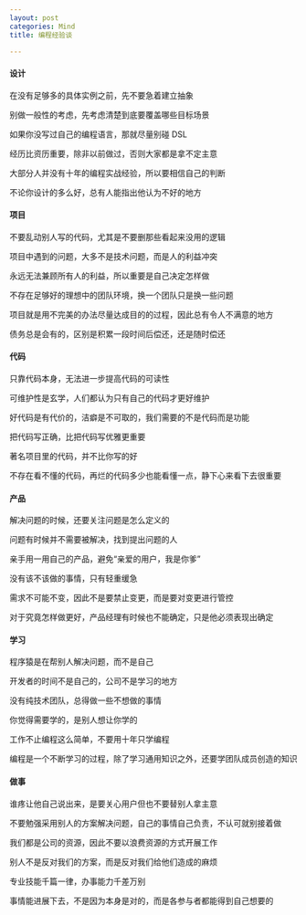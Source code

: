 ```yaml
---
layout: post
categories: Mind
title: 编程经验谈

---
```


#### 设计

在没有足够多的具体实例之前，先不要急着建立抽象

别做一般性的考虑，先考虑清楚到底要覆盖哪些目标场景

如果你没写过自己的编程语言，那就尽量别碰 DSL

经历比资历重要，除非以前做过，否则大家都是拿不定主意

大部分人并没有十年的编程实战经验，所以要相信自己的判断

不论你设计的多么好，总有人能指出他认为不好的地方

#### 项目

不要乱动别人写的代码，尤其是不要删那些看起来没用的逻辑

项目中遇到的问题，大多不是技术问题，而是人的利益冲突

永远无法兼顾所有人的利益，所以重要是自己决定怎样做

不存在足够好的理想中的团队环境，换一个团队只是换一些问题

项目就是用不完美的办法尽量达成目的的过程，因此总有令人不满意的地方

债务总是会有的，区别是积累一段时间后偿还，还是随时偿还

#### 代码

只靠代码本身，无法进一步提高代码的可读性

可维护性是玄学，人们都认为只有自己的代码才更好维护

好代码是有代价的，洁癖是不可取的，我们需要的不是代码而是功能

把代码写正确，比把代码写优雅更重要

著名项目里的代码，并不比你写的好

不存在看不懂的代码，再烂的代码多少也能看懂一点，静下心来看下去很重要

#### 产品

解决问题的时候，还要关注问题是怎么定义的

问题有时候并不需要被解决，找到提出问题的人

亲手用一用自己的产品，避免“亲爱的用户，我是你爹”

没有该不该做的事情，只有轻重缓急

需求不可能不变，因此不是要禁止变更，而是要对变更进行管控

对于究竟怎样做更好，产品经理有时候也不能确定，只是他必须表现出确定

#### 学习

程序猿是在帮别人解决问题，而不是自己

开发者的时间不是自己的，公司不是学习的地方

没有纯技术团队，总得做一些不想做的事情

你觉得需要学的，是别人想让你学的

工作不止编程这么简单，不要用十年只学编程

编程是一个不断学习的过程，除了学习通用知识之外，还要学团队成员创造的知识

#### 做事

谁疼让他自己说出来，是要关心用户但也不要替别人拿主意

不要勉强采用别人的方案解决问题，自己的事情自己负责，不认可就别接着做

我们都是公司的资源，因此不要以浪费资源的方式开展工作

别人不是反对我们的方案，而是反对我们给他们造成的麻烦

专业技能千篇一律，办事能力千差万别

事情能进展下去，不是因为本身是对的，而是各参与者都能得到自己想要的
